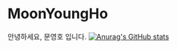 # MoonYoungHo
안녕하세요, 문영호 입니다.
[![Anurag's GitHub stats](https://github-readme-stats.vercel.app/api?username=MoonYoungHo)](https://github.com/anuraghazra/github-readme-stats)